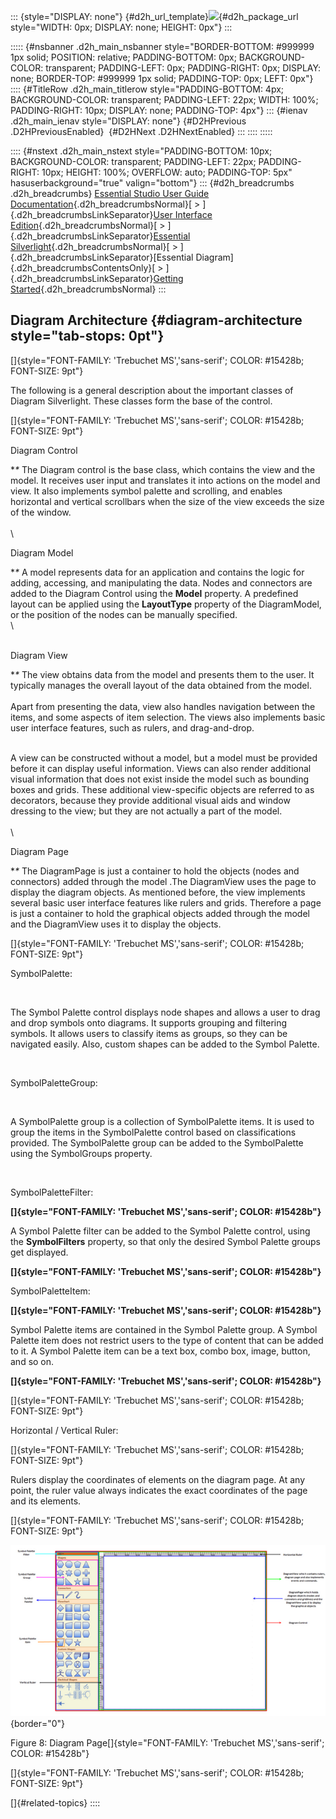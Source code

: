::: {style="DISPLAY: none"}
[](ms-xhelp:///?Id=d2h_url_template){#d2h_url_template}![](!package_url!){#d2h_package_url style="WIDTH: 0px; DISPLAY: none; HEIGHT: 0px"}
:::

::::: {#nsbanner .d2h_main_nsbanner style="BORDER-BOTTOM: #999999 1px solid; POSITION: relative; PADDING-BOTTOM: 0px; BACKGROUND-COLOR: transparent; PADDING-LEFT: 0px; PADDING-RIGHT: 0px; DISPLAY: none; BORDER-TOP: #999999 1px solid; PADDING-TOP: 0px; LEFT: 0px"}
:::: {#TitleRow .d2h_main_titlerow style="PADDING-BOTTOM: 4px; BACKGROUND-COLOR: transparent; PADDING-LEFT: 22px; WIDTH: 100%; PADDING-RIGHT: 10px; DISPLAY: none; PADDING-TOP: 4px"}
::: {#ienav .d2h_main_ienav style="DISPLAY: none"}
[](ms-xhelp:///?Id=77f772a1-15ea-48e9-bd56-21bc587bb944){#D2HPrevious .D2HPreviousEnabled}  [](ms-xhelp:///?Id=8ad6958d-8f9f-4140-ad73-3eeb5b15f05b){#D2HNext .D2HNextEnabled}
:::
::::
:::::

:::: {#nstext .d2h_main_nstext style="PADDING-BOTTOM: 10px; BACKGROUND-COLOR: transparent; PADDING-LEFT: 22px; PADDING-RIGHT: 10px; HEIGHT: 100%; OVERFLOW: auto; PADDING-TOP: 5px" hasuserbackground="true" valign="bottom"}
::: {#d2h_breadcrumbs .d2h_breadcrumbs}
[Essential Studio User Guide Documentation](ms-xhelp:///?Id=12457748-09e3-4d74-a240-8e049cedf030){.d2h_breadcrumbsNormal}[ \> ]{.d2h_breadcrumbsLinkSeparator}[User Interface Edition](ms-xhelp:///?Id=c29296b7-531c-413b-a0ec-488ca1f7f669){.d2h_breadcrumbsNormal}[ \> ]{.d2h_breadcrumbsLinkSeparator}[Essential Silverlight](ms-xhelp:///?Id=66221bd1-ba2e-43c2-94a7-618f50e01d24){.d2h_breadcrumbsNormal}[ \> ]{.d2h_breadcrumbsLinkSeparator}[Essential Diagram]{.d2h_breadcrumbsContentsOnly}[ \> ]{.d2h_breadcrumbsLinkSeparator}[Getting Started](ms-xhelp:///?Id=77f772a1-15ea-48e9-bd56-21bc587bb944){.d2h_breadcrumbsNormal}
:::

## Diagram Architecture {#diagram-architecture style="tab-stops: 0pt"}

[]{style="FONT-FAMILY: 'Trebuchet MS','sans-serif'; COLOR: #15428b; FONT-SIZE: 9pt"} 

The following is a general description about the important classes of Diagram Silverlight. These classes form the base of the control.

[]{style="FONT-FAMILY: 'Trebuchet MS','sans-serif'; COLOR: #15428b; FONT-SIZE: 9pt"} 

Diagram Control

**\**
The Diagram control is the base class, which contains the view and the model. It receives user input and translates it into actions on the model and view. It also implements symbol palette and scrolling, and enables horizontal and vertical scrollbars when the size of the view exceeds the size of the window.\
\
\

Diagram Model

**\**
A model represents data for an application and contains the logic for adding, accessing, and manipulating the data. Nodes and connectors are added to the Diagram Control using the **Model** property. A predefined layout can be applied using the **LayoutType** property of the DiagramModel, or the position of the nodes can be manually specified.\
\

\
Diagram View

**\**
The view obtains data from the model and presents them to the user. It typically manages the overall layout of the data obtained from the model.\
\
Apart from presenting the data, view also handles navigation between the items, and some aspects of item selection. The views also implements basic user interface features, such as rulers, and drag-and-drop.

\
A view can be constructed without a model, but a model must be provided before it can display useful information. Views can also render additional visual information that does not exist inside the model such as bounding boxes and grids. These additional view-specific objects are referred to as decorators, because they provide additional visual aids and window dressing to the view; but they are not actually a part of the model.\
\
\

Diagram Page

**\**
The DiagramPage is just a container to hold the objects (nodes and connectors) added through the model .The DiagramView uses the page to display the diagram objects. As mentioned before, the view implements several basic user interface features like rulers and grids. Therefore a page is just a container to hold the graphical objects added through the model and the DiagramView uses it to display the objects.

[]{style="FONT-FAMILY: 'Trebuchet MS','sans-serif'; COLOR: #15428b; FONT-SIZE: 9pt"} 

SymbolPalette:

 

The Symbol Palette control displays node shapes and allows a user to drag and drop symbols onto diagrams. It supports grouping and filtering symbols. It allows users to classify items as groups, so they can be navigated easily. Also, custom shapes can be added to the Symbol Palette.

 

SymbolPaletteGroup:

 

A SymbolPalette group is a collection of SymbolPalette items. It is used to group the items in the SymbolPalette control based on classifications provided. The SymbolPalette group can be added to the SymbolPalette using the SymbolGroups property.

 

SymbolPaletteFilter:

**[]{style="FONT-FAMILY: 'Trebuchet MS','sans-serif'; COLOR: #15428b"}** 

A Symbol Palette filter can be added to the Symbol Palette control, using the **SymbolFilters** property, so that only the desired Symbol Palette groups get displayed.

**[]{style="FONT-FAMILY: 'Trebuchet MS','sans-serif'; COLOR: #15428b"}** 

SymbolPaletteItem:

**[]{style="FONT-FAMILY: 'Trebuchet MS','sans-serif'; COLOR: #15428b"}** 

Symbol Palette items are contained in the Symbol Palette group. A Symbol Palette item does not restrict users to the type of content that can be added to it. A Symbol Palette item can be a text box, combo box, image, button, and so on.

**[]{style="FONT-FAMILY: 'Trebuchet MS','sans-serif'; COLOR: #15428b"}** 

[]{style="FONT-FAMILY: 'Trebuchet MS','sans-serif'; COLOR: #15428b; FONT-SIZE: 9pt"} 

Horizontal / Vertical Ruler:

[]{style="FONT-FAMILY: 'Trebuchet MS','sans-serif'; COLOR: #15428b; FONT-SIZE: 9pt"} 

Rulers display the coordinates of elements on the diagram page. At any point, the ruler value always indicates the exact coordinates of the page and its elements.

[]{style="FONT-FAMILY: 'Trebuchet MS','sans-serif'; COLOR: #15428b; FONT-SIZE: 9pt"} 

![Description: C:\\Users\\deepav\\Pictures\\hjhj.png](ImagesExt/image62_15.png){border="0"}

Figure 8: Diagram Page[]{style="FONT-FAMILY: 'Trebuchet MS','sans-serif'; COLOR: #15428b"}

[]{style="FONT-FAMILY: 'Trebuchet MS','sans-serif'; COLOR: #15428b; FONT-SIZE: 9pt"} 

[]{#related-topics}
::::
